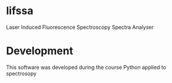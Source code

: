 # lifssa
Laser Induced Fluorescence Spectroscopy Spectra Analyser

# Development
This software was developed during the course Python applied to spectrosopy
